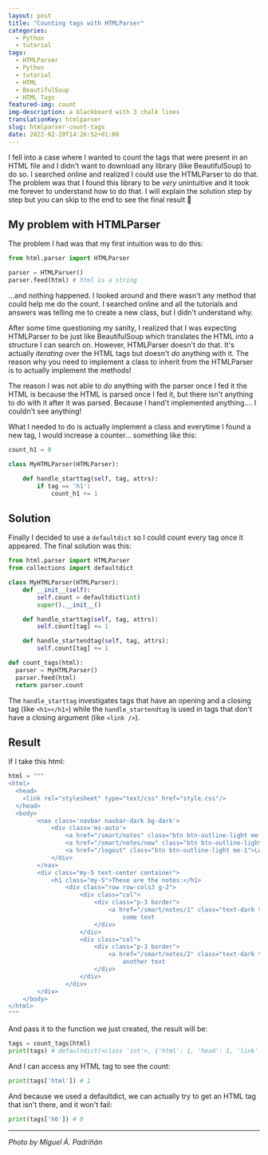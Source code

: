 ```yaml
---
layout: post
title: "Counting tags with HTMLParser"
categories:
  - Python
  - tutorial
tags:
  - HTMLParser
  - Python
  - tutorial
  - HTML
  - BeautifulSoup
  - HTML Tags
featured-img: count
img-description: a blackboard with 3 chalk lines
translationKey: htmlparser
slug: htmlparser-count-tags
date: 2022-02-20T14:26:52+01:00
---
```


I fell into a case where I wanted to count the tags that were present in an HTML file and I didn't want to download any library (like BeautifulSoup) to do so. I searched online and realized I could use the HTMLParser to do that. <!--more-->
The problem was that I found this library to be *very* unintuitive and it took me forever to understand how to do that. I will explain the solution step by step but you can skip to the end to see the final result 👾

## My problem with HTMLParser

The problem I had was that my first intuition was to do this: 


```python
from html.parser import HTMLParser

parser = HTMLParser()
parser.feed(html) # html is a string
```

...and nothing happened. I looked around and there wasn't any method that could help me do the count. I searched online and all the tutorials and answers was telling me to create a new class, but I didn't understand why.

After some time questioning my sanity, I realized that I was expecting HTMLParser to be just like BeautifulSoup which translates the HTML into a structure I can search on. However, HTMLParser doesn't do that. It's actually *iterating* over the HTML tags but doesn't *do* anything with it. The reason why you need to implement a class to inherit from the HTMLParser is to actually implement the methods! 

The reason I was not able to *do* anything with the parser once I fed it the HTML is because the HTML is parsed once I fed it, but there isn't anything to do with it after it was parsed. Because I hand't implemented anything.... I couldn't see anything!

What I needed to do is actually implement a class and everytime I found a new tag, I would increase a counter... something like this:

```python
count_h1 = 0 

class MyHTMLParser(HTMLParser):

    def handle_starttag(self, tag, attrs):
    	if tag == 'h1':
        	count_h1 += 1
```

## Solution

Finally I decided to use a `defaultdict` so I could count every tag once it appeared. The final solution was this:

```python
from html.parser import HTMLParser
from collections import defaultdict

class MyHTMLParser(HTMLParser):
    def __init__(self):
        self.count = defaultdict(int)
        super().__init__()

    def handle_starttag(self, tag, attrs):
        self.count[tag] += 1

    def handle_startendtag(self, tag, attrs):
        self.count[tag] += 1

def count_tags(html):
  parser = MyHTMLParser()
  parser.feed(html)
  return parser.count
```

The `handle_starttag` investigates tags that have an opening and a closing tag (like `<h1></h1>`) while the `handle_startendtag` is used in tags that don't have a closing argument (like `<link />`).

## Result

If I take this html:

```python
html = """
<html>
  <head>
    <link rel="stylesheet" type="text/css" href="style.css"/>
  </head>
  <body>
        <nav class='navbar navbar-dark bg-dark'>
            <div class='ms-auto'>
                <a href="/smart/notes" class="btn btn-outline-light me-1">Home</a>
                <a href="/smart/notes/new" class="btn btn-outline-light me-1">Create</a>
                <a href="/logout" class="btn btn-outline-light me-1">Logout</a>
            </div>
        </nav>
        <div class="my-5 text-center container">
            <h1 class="my-5">These are the notes:</h1>
                <div class="row row-cols3 g-2">
                    <div class="col">
                        <div class="p-3 border">
                            <a href="/smart/notes/1" class="text-dark text-decoration-non"><h3>An unique note title</h3></a>
                                some text
                        </div>
                    </div>
                    <div class="col">
                        <div class="p-3 border">
                            <a href="/smart/notes/2" class="text-dark text-decoration-non"><h3>Anoter note</h3></a>
                                another text
                        </div>
                    </div>
                </div>
        </div>
    </body>
</html>
"""
```

And pass it to the function we just created, the result will be:

```python
tags = count_tags(html)
print(tags) # defaultdict(<class 'int'>, {'html': 1, 'head': 1, 'link': 1, 'body': 1, 'nav': 1, 'div': 7, 'a': 5, 'h1': 1, 'h3': 2})
```

And I can access any HTML tag to see the count:

```python
print(tags['html']) # 1
```

And because we used a defaultdict, we can actually try to get an HTML tag that isn't there, and it won't fail:

```python
print(tags['h6']) # 0
```

---
*Photo by Miguel Á. Padriñán*


